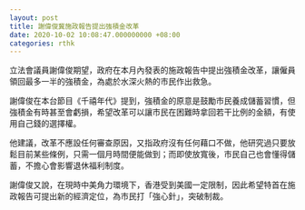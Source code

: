 ```yaml
---
layout: post
title: 謝偉俊冀施政報告提出強積金改革
date: 2020-10-02 10:08:47.000000000 +08:00
categories: rthk
---
```


立法會議員謝偉俊期望，政府在本月內發表的施政報告中提出強積金改革，讓僱員領回最多一半的強積金，為處於水深火熱的市民作出救急。

謝偉俊在本台節目《千禧年代》提到，強積金的原意是鼓勵市民養成儲蓄習慣，但強積金有時甚至會虧損，希望改革可以讓市民在困難時拿回若干比例的金額，有使用自己錢的選擇權。

他建議，改革不應設任何審查原因，又指政府沒有任何藉口不做，他研究過只要放鬆目前某些條例，只需一個月時間便能做到；而即使放寬後，市民自己也會懂得儲蓄，不擔心會影響退休福利制度。

謝偉俊又說，在現時中美角力環境下，香港受到美國一定限制，因此希望特首在施政報告可提出新的經濟定位，為市民打「強心針」，突破制裁。

